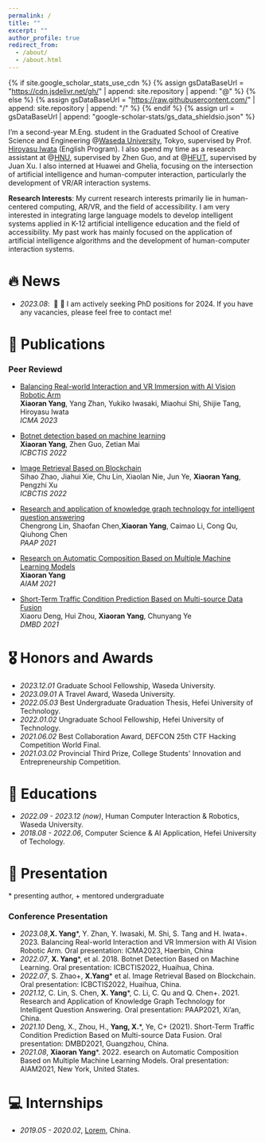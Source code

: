 ```yaml
---
permalink: /
title: ""
excerpt: ""
author_profile: true
redirect_from: 
  - /about/
  - /about.html
---
```


{% if site.google_scholar_stats_use_cdn %}
{% assign gsDataBaseUrl = "https://cdn.jsdelivr.net/gh/" | append: site.repository | append: "@" %}
{% else %}
{% assign gsDataBaseUrl = "https://raw.githubusercontent.com/" | append: site.repository | append: "/" %}
{% endif %}
{% assign url = gsDataBaseUrl | append: "google-scholar-stats/gs_data_shieldsio.json" %}

<span class='anchor' id='about-me'></span>

I’m a second-year M.Eng. student in the Graduated School of Creative Science and Engineering @[Waseda University](https://www.waseda.jp/top/), Tokyo, supervised by Prof. [Hiroyasu Iwata](http://jubi-party.jp/people/professor) (English Program). I also spend my time as a research assistant at @[HNU](https://en.hainanu.edu.cn/), supervised by Zhen Guo, and at @[HFUT](https://www.hfut.edu.cn/), supervised by Juan Xu. I also interned at Huawei and Ghelia, focusing on the intersection of artificial intelligence and human-computer interaction, particularly the development of VR/AR interaction systems.

**Research Interests**: My current research interests primarily lie in human-centered computing, AR/VR, and the field of accessibility. I am very interested in integrating large language models to develop intelligent systems applied in K-12 artificial intelligence education and the field of accessibility. My past work has mainly focused on the application of artificial intelligence algorithms and the development of human-computer interaction systems.


# 🔥 News
- *2023.08*: &nbsp;📢 📢 I am actively seeking PhD positions for 2024. If you have any vacancies, please feel free to contact me!

# 📝 Publications 

### Peer Reviewd

- [Balancing Real-world Interaction and VR Immersion with AI Vision Robotic Arm](https://ieeexplore.ieee.org/abstract/document/10215826)
<br>**Xiaoran Yang**, Yang Zhan, Yukiko Iwasaki, Miaohui Shi, Shijie Tang, Hiroyasu Iwata
<br>*ICMA 2023*

- [Botnet detection based on machine learning](https://ieeexplore.ieee.org/abstract/document/9845057)
<br>**Xiaoran Yang**, Zhen Guo, Zetian Mai
<br>*ICBCTIS 2022*

- [Image Retrieval Based on Blockchain](https://ieeexplore.ieee.org/abstract/document/9845119/)
<br>Sihao Zhao, Jiahui Xie, Chu Lin, Xiaolan Nie, Jun Ye, **Xiaoran Yang**, Pengzhi Xu
<br>*ICBCTIS 2022*

- [Research and application of knowledge graph technology for intelligent question answering](https://ieeexplore.ieee.org/abstract/document/9720306)
<br>Chengrong Lin, Shaofan Chen,**Xiaoran Yang**, Caimao Li, Cong Qu, Qiuhong Chen
<br>*PAAP 2021*

- [Research on Automatic Composition Based on Multiple Machine Learning Models](https://dl.acm.org/doi/abs/10.1145/3495018.3495366)
<br>**Xiaoran Yang**
<br>*AIAM 2021*

- [Short-Term Traffic Condition Prediction Based on Multi-source Data Fusion](https://link.springer.com/chapter/10.1007/978-981-16-7476-1_29)
<br>Xiaoru Deng, Hui Zhou, **Xiaoran Yang**, Chunyang Ye
<br>*DMBD 2021*

# 🎖 Honors and Awards
- *2023.12.01* Graduate School Fellowship, Waseda University.
- *2023.09.01* A Travel Award, Waseda University.
- *2022.05.03* Best Undergraduate Graduation Thesis, Hefei University of Technology.
- *2022.01.02* Ungraduate School Fellowship, Hefei University of Technology.
- *2021.06.02* Best Collaboration Award, DEFCON 25th CTF Hacking Competition World Final.
- *2021.03.02* Provincial Third Prize, College Students' Innovation and Entrepreneurship Competition.

# 📖 Educations
- *2022.09 - 2023.12 (now)*, Human Computer Interaction & Robotics, Waseda University. 
- *2018.08 - 2022.06*, Computer Science & AI Application, Hefei University of Techology. 

# 💬 Presentation
\* presenting author, \+ mentored undergraduate
### Conference Presentation
- *2023.08*,**X. Yang***, Y. Zhan, Y. Iwasaki, M. Shi, S. Tang and H. Iwata+. 2023. Balancing Real-world Interaction and VR Immersion with AI Vision Robotic Arm. Oral presentation: ICMA2023, Haerbin, China
- *2022.07*, **X. Yang***, et al. 2018. Botnet Detection Based on Machine Learning. Oral presentation: ICBCTIS2022, Huaihua, China.
- *2022.07*, S. Zhao+, **X.Yang*** et al. Image Retrieval Based on Blockchain. Oral presentation: ICBCTIS2022, Huaihua, China.
- *2021.12*, C. Lin, S. Chen, **X. Yang***, C. Li, C. Qu and Q. Chen+. 2021. Research and Application of Knowledge Graph Technology for Intelligent Question Answering. Oral presentation: PAAP2021, Xi’an, China.
- *2021.10* Deng, X., Zhou, H., **Yang, X.***, Ye, C+ (2021). Short-Term Traffic Condition Prediction Based on Multi-source Data Fusion. Oral presentation: DMBD2021, Guangzhou, China.
- *2021.08*, **Xiaoran Yang***. 2022. esearch on Automatic Composition Based on Multiple Machine Learning Models. Oral presentation: AIAM2021, New York, United States.

# 💻 Internships
- *2019.05 - 2020.02*, [Lorem](https://github.com/), China.
